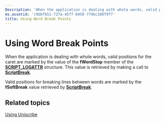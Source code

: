 ```yaml
---
Description: 'When the application is dealing with whole words, valid positions for the caret are marked by the value of the fWordStop member of the SCRIPT\_LOGATTR structure. This value is retrieved by making a call to ScriptBreak.'
ms.assetid: 'c9bbfb51-727a-45ff-8450-774bc106f9f7'
title: Using Word Break Points
---
```


# Using Word Break Points

When the application is dealing with whole words, valid positions for the caret are marked by the value of the **fWordStop** member of the [**SCRIPT\_LOGATTR**](script-logattr.md) structure. This value is retrieved by making a call to [**ScriptBreak**](scriptbreak.md).

Valid positions for breaking lines between words are marked by the **fSoftBreak** value retrieved by [**ScriptBreak**](scriptbreak.md).

## Related topics

<dl> <dt>

[Using Uniscribe](using-uniscribe.md)
</dt> </dl>

 

 



